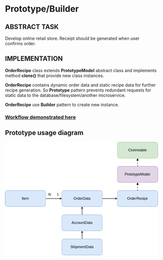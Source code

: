 # Prototype/Builder

## ABSTRACT TASK

Develop online retail store. Receipt should be generated when user confirms order.

## IMPLEMENTATION

**OrderRecipe** class extends **PrototypeModel** abstract class and implements method **clone()** that provide new class
instances.

**OrderRecipe** contains dynamic order data and static recipe data for further recipe generation. So **Prototype**
pattern prevents redundant requests for static data to the database/filesystem/another microservice.

**OrderRecipe** use **Builder** pattern to create new instance.

### [Workflow demonstrated here](https://github.com/paintInSour/oop-design-patterns/blob/master/factory/src/test/java/patterns/prototype/builder/PrototypeTest.java)

## Prototype usage diagram

![Prototype](https://github.com/paintInSour/oop-design-patterns/blob/master/prototype-builder/static/PrototypeDiagram.png?raw=true)


